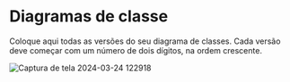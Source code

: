 # Diagramas de classe
Coloque aqui todas as versões do seu diagrama de classes. Cada versão deve começar com um número de dois dígitos, na ordem crescente.


![Captura de tela 2024-03-24 122918](https://github.com/DisciplinasProgramacao/poo-tp-2024-1-nao-importa/assets/127231260/9fa4eb26-4c09-483e-b089-19e049738e9e)
